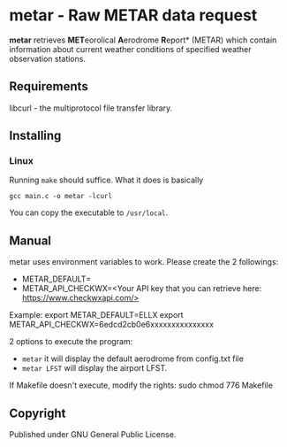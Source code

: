 # metar - Raw METAR data request

**metar** retrieves **MET**eorolical **A**erodrome **R**eport* (METAR) which
contain information about current weather conditions of specified weather
observation stations.

## Requirements
libcurl - the multiprotocol file transfer library.

## Installing

### Linux
Running ```make``` should suffice. What it
does is basically

    gcc main.c -o metar -lcurl

You can copy the executable to ```/usr/local```.

## Manual
metar uses environment variables to work.
Please create the 2 followings:

- METAR_DEFAULT=<ICAO Code of default aerodrome>
- METAR_API_CHECKWX=<Your API key that you can retrieve here: https://www.checkwxapi.com/>

Example:
export METAR_DEFAULT=ELLX
export METAR_API_CHECKWX=6edcd2cb0e6xxxxxxxxxxxxxxx

2 options to execute the program:
- ```metar``` it will display the default aerodrome from config.txt file
- ```metar LFST``` will display the airport LFST.

If Makefile doesn't execute, modify the rights:
sudo chmod 776 Makefile

## Copyright
Published under GNU General Public License.
